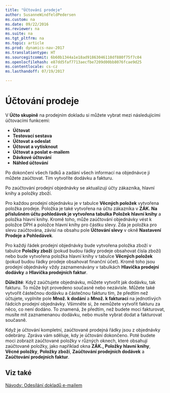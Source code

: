 ```yaml
---
title: "Účtování prodeje"
author: SusanneWindfeldPedersen
ms.custom: na
ms.date: 09/22/2016
ms.reviewer: na
ms.suite: na
ms.tgt_pltfrm: na
ms.topic: article
ms.prod: dynamics-nav-2017
ms.translationtype: HT
ms.sourcegitcommit: 6b60b1344a1e18ad91863046110df880f75f7c04
ms.openlocfilehash: e87dd5faf7713aecfbe7209d00bb8076fcae9d25
ms.contentlocale: cs-cz
ms.lasthandoff: 07/19/2017

---
```


# <a name="posting-sales"></a>Účtování prodeje
V **Účto skupině** na prodejním dokladu si můžete vybrat mezi následujícími účtovacími funkcemi:

- **Účtovat**
- **Testovací sestava**
- **Účtovat a odeslat**
- **Účtovat a vytisknout**
- **Účtovat a poslat e-mailem**
- **Dávkové účtování**
- **Náhled účtování**

Po dokončení všech řádků a zadání všech informací na objednávce ji můžete zaúčtovat. Tím vytvoříte dodávku a fakturu.

Po zaúčtování prodejní objednávky se aktualizují účty zákazníka, hlavní knihy a položky zboží.

Pro každou prodejní objednávku je v tabulce **Věcných položek** vytvořena položka prodeje. Položka je také vytvořena na účtu zákazníka v **ZÁK. Na příslušném účtu pohledávek je vytvořena tabulka Položek hlavní knihy** a položka hlavní knihy. Kromě toho, může zaúčtování objednávky vést k položce DPH a položce hlavní knihy pro částku slevy. Zda je položka pro slevu zaúčtována, závisí na obsahu pole **Účtování slevy** v okně **Nastavení Prodeje a Pohledávek**.

Pro každý řádek prodejní objednávky bude vytvořena položka zboží v tabulce **Položky zboží** (pokud budou řádky prodeje obsahovat čísla zboží) nebo bude vytvořena položka hlavní knihy v tabulce **Věcných položek** (pokud budou řádky prodeje obsahovat finanční účet). Kromě toho jsou prodejní objednávky vždy zaznamenávány v tabulkách **Hlavička prodejní dodávky** a **Hlavička prodejních faktur**.

**Důležité**: Když zaúčtujete objednávku, můžete vytvořit jak dodávku, tak fakturu. To může být provedeno současně nebo nezávisle. Můžete také vytvořit částečnou dodávku a částečnou fakturu tím, že předtím než účtujete, vyplníte pole **Množ. k dodání** a **Množ. k fakturaci** na jednotlivých řádcích prodejní objednávky. Všimněte si, že nemůžete vytvořit fakturu za něco, co není dodáno.  To znamená, že předtím, než budete moci fakturovat, musíte mít zaznamenanou dodávku, nebo musíte vybrat dodat a fakturovat současně. 

Když je účtování kompletní, zaúčtované prodejná řádky jsou z objednávky odebrány. Zpráva vám sděluje, kdy je účtování dokončeno. Poté budete moci zobrazit zaúčtované položky v různých oknech, které obsahují zaúčtované položky, jako například okna **ZÁK., Položky hlavní knihy**, **Věcné položky**, **Položky zboží**, **Zaúčtování prodejních dodávek** a **Zaúčtování prodejních faktur**.

## <a name="see-also"></a>Viz také
[Návody: Odesílání dokladů e-mailem](ui-how-send-documents-email.md)

